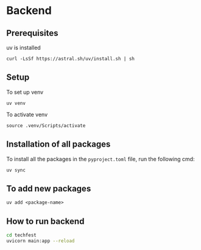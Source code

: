 # Backend
## Prerequisites
uv is installed
```
curl -LsSf https://astral.sh/uv/install.sh | sh
```
## Setup
To set up venv
```
uv venv
```
To activate venv
```
source .venv/Scripts/activate
```

## Installation of all packages
To install all the packages in the `pyproject.toml` file, run the following cmd:
```
uv sync
```

## To add new packages
```
uv add <package-name>
```

## How to run backend
``` bash
cd techfest
uvicorn main:app --reload
```